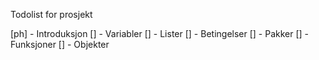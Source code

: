 Todolist for prosjekt

[ph]    - Introduksjon
[]      - Variabler
[]      - Lister
[]      - Betingelser
[]      - Pakker
[]      - Funksjoner
[]      - Objekter
